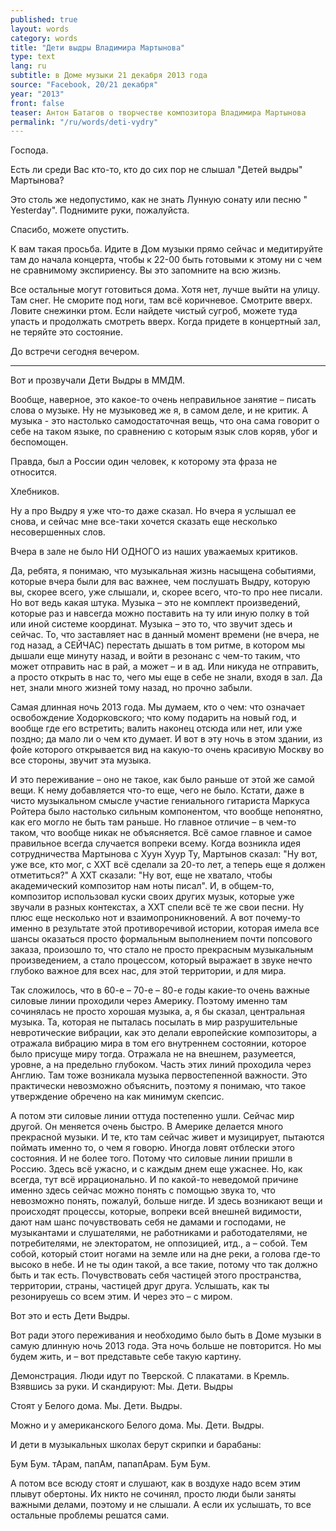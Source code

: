 ```yaml
---
published: true
layout: words
category: words
title: "Дети выдры Владимира Мартынова"
type: text
lang: ru
subtitle: в Доме музыки 21 декабря 2013 года
source: "Facebook, 20/21 декабря"
year: "2013"
front: false
teaser: Антон Батагов о творчестве композитора Владимира Мартынова
permalink: "/ru/words/deti-vydry"
---
```


Господа.  
  
Есть ли среди Вас кто-то, кто до сих пор не слышал "Детей выдры" Мартынова?  
  
Это столь же недопустимо, как не знать Лунную сонату или песню " Yesterday".   Поднимите руки, пожалуйста.  
  
Спасибо, можете опустить.  
  
К вам такая просьба. Идите в Дом музыки прямо сейчас и медитируйте там до начала концерта, чтобы к 22-00 быть готовыми к этому ни с чем не сравнимому экспириенсу. Вы это запомните на всю жизнь.  
  
Все остальные могут готовиться дома. Хотя нет, лучше выйти на улицу. Там снег. Не сморите под ноги, там всё коричневое. Смотрите вверх. Ловите снежинки ртом. Если найдете чистый сугроб, можете туда упасть и продолжать смотреть вверх. Когда придете в концертный зал, не теряйте это состояние.  
  
До встречи сегодня вечером.  

***

Вот и прозвучали Дети Выдры в ММДМ.  

Вообще, наверное, это какое-то очень неправильное занятие – писать слова о музыке. Ну не музыковед же я, в самом деле, и не критик. А музыка - это настолько самодостаточная вещь, что она сама говорит о себе на таком языке, по сравнению с которым язык слов коряв, убог и беспомощен.  

Правда, был а России один человек, к которому эта фраза не относится.  

Хлебников.  

Ну а про Выдру я уже что-то даже сказал. Но вчера я услышал ее снова, и сейчас мне все-таки хочется сказать еще несколько несовершенных слов.  

Вчера в зале не было НИ ОДНОГО из наших уважаемых критиков.  

Да, ребята, я понимаю, что музыкальная жизнь насыщена событиями, которые вчера были для вас важнее, чем послушать Выдру, которую вы, скорее всего, уже слышали, и, скорее всего, что-то про нее писали. Но вот ведь какая штука. Музыка – это не комплект произведений, которые раз и навсегда можно поставить на ту или иную полку в той или иной системе координат. Музыка – это то, что звучит здесь и сейчас. То, что заставляет нас в данный момент времени (не вчера, не год назад, а СЕЙЧАС) перестать дышать в том ритме, в котором мы дышали еще минуту назад, и войти в резонанс с чем-то таким, что может отправить нас в рай, а может – и в ад. Или никуда не отправить, а просто открыть в нас то, чего мы еще в себе не знали, входя в зал. Да нет, знали много жизней тому назад, но прочно забыли.  

Самая длинная ночь 2013 года. Мы думаем, кто о чем: что означает освобождение Ходорковского; что кому подарить на новый год, и вообще где его встретить; валить наконец отсюда или нет, или уже поздно; да мало ли о чем кто думает. И вот в эту ночь в этом здании, из фойе которого открывается вид на какую-то очень красивую Москву во все стороны, звучит эта музыка.  

И это переживание – оно не такое, как было раньше от этой же самой вещи. К нему добавляется что-то еще, чего не было. Кстати, даже в чисто музыкальном смысле участие гениального гитариста Маркуса Ройтера было настолько сильным компонентом, что вообще непонятно, как его могло не быть там раньше. Но главное отличие – в чем-то таком, что вообще никак не объясняется. Всё самое главное и самое правильное всегда случается вопреки всему. Когда возникла идея сотрудничества Мартынова с Хуун Хуур Ту, Мартынов сказал: "Ну вот, уже все, кто мог, с ХХТ всё сделали за 20-то лет, а теперь еще я должен отметиться?" А ХХТ сказали: "Ну вот, еще не хватало, чтобы академический композитор нам ноты писал". И, в общем-то, композитор использовал куски своих других музык, которые уже звучали в разных контекстах, а ХХТ спели всё те же свои песни. Ну плюс еще несколько нот и взаимопроникновений. А вот почему-то именно в результате этой противоречивой истории, которая имела все шансы оказаться просто формальным выполнением почти попсового заказа, произошло то, что стало не просто прекрасным музыкальным произведением, а стало процессом, который выражает в звуке нечто глубоко важное для всех нас, для этой территории, и для мира.  

Так сложилось, что в 60-е – 70-е – 80-е годы какие-то очень важные силовые линии проходили через Америку. Поэтому именно там сочинялась не просто хорошая музыка, а, я бы сказал, центральная музыка. Та, которая не пыталась посылать в мир разрушительные невротические вибрации, как это делали европейские композиторы, а отражала вибрацию мира в том его внутреннем состоянии, которое было присуще миру тогда. Отражала не на внешнем, разумеется, уровне, а на предельно глубоком. Часть этих линий проходила через Англию. Там тоже возникала музыка первостепенной важности. Это практически невозможно объяснить, поэтому я понимаю, что такое утверждение обречено на как минимум скепсис.  

А потом эти силовые линии оттуда постепенно ушли. Сейчас мир другой. Он меняется очень быстро. В Америке делается много прекрасной музыки. И те, кто там сейчас живет и музицирует, пытаются поймать именно то, о чем я говорю. Иногда ловят отблески этого состояния. И не более того. Потому что силовые линии пришли в Россию. Здесь всё ужасно, и с каждым днем еще ужаснее. Но, как всегда, тут всё иррационально. И по какой-то неведомой причине именно здесь сейчас можно понять с помощью звука то, что невозможно понять, пожалуй, больше нигде. И здесь возникают вещи и происходят процессы, которые, вопреки всей внешней видимости, дают нам шанс почувствовать себя не дамами и господами, не музыкантами и слушателями, не работниками и работодателями, не потребителями, не электоратом, не оппозицией, итд., а – собой. Тем собой, который стоит ногами на земле или на дне реки, а голова где-то высоко в небе. И не ты один такой, а все такие, потому что так должно быть и так есть. Почувствовать себя частицей этого пространства, территории, страны, частицей друг друга. Услышать, как ты резонируешь со всем этим. И через это – с миром.  

Вот это и есть Дети Выдры.  

Вот ради этого переживания и необходимо было быть в Доме музыки в самую длинную ночь 2013 года. Эта ночь больше не повторится. Но мы будем жить, и – вот представьте себе такую картину.  

Демонстрация. Люди идут по Тверской. С плакатами. в Кремль. Взявшись за руки. И скандируют: Мы. Дети. Выдры  

Стоят у Белого дома. Мы. Дети. Выдры.  

Можно и у американского Белого дома. Мы. Дети. Выдры.  

И дети в музыкальных школах берут скрипки и барабаны:  

Бум Бум. тАрам, папАм, папапАрам. Бум Бум.  

А потом все всюду стоят и слушают, как в воздухе надо всем этим плывут обертоны. Их никто не сочинял, просто люди были заняты важными делами, поэтому и не слышали. А если их услышать, то все остальные проблемы решатся сами.